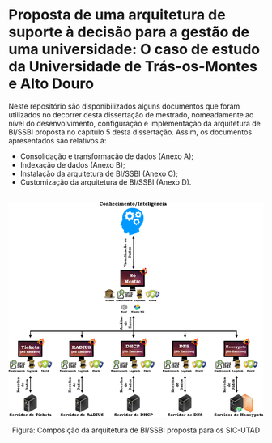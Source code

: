 # Proposta de uma arquitetura de suporte à decisão para a gestão de uma universidade: O caso de estudo da Universidade de Trás-os-Montes e Alto Douro

Neste repositório são disponibilizados alguns documentos que foram utilizados no decorrer desta dissertação de mestrado, nomeadamente ao nível do desenvolvimento, configuração e implementação da arquitetura de BI/SSBI proposta no capítulo 5 desta dissertação. Assim, os documentos apresentados são relativos à:
  - Consolidação e transformação de dados (Anexo A);
  - Indexação de dados (Anexo B);
  - Instalação da arquitetura de BI/SSBI (Anexo C);
  - Customização da arquitetura de BI/SSBI (Anexo D).
<br><br> 
<p align="center">
  <img src="https://raw.githubusercontent.com/JosMiguelBessa/BI-SSBI-Architecture/master/img/Arquitetura_Sistema_BI_SSBI.png" width="550"/>
</p>
<p align="center">
  Figura: Composição da arquitetura de BI/SSBI proposta para os SIC-UTAD
</p>
